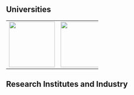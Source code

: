 ## Universities
<table style="width:50%">
  <tr>
    <td style="text-align:center"><img src="https://d2k0ddhflgrk1i.cloudfront.net/Websections/Huisstijl/Bouwstenen/Logo/Descriptor/TUDelft_logo_descriptor_rgb.png" height="125"></td>
    <td style="text-align:center"><img src="https://www.northwestern.edu/brand/images/nu-horizontal.jpg" height="125"></td>
    <td style="text-align:center"><img src="https://www.wpi.edu/sites/default/files/inline-image/Offices/Marketing-Communications/WPI_Inst_Prim_FulClr.png" height="125"></td>
        <td style="text-align:center"><img src="https://upload.wikimedia.org/wikipedia/commons/7/78/Eindhoven_University_of_Technology_logo_new.png?20190217013828" height="125"></td>
  </tr>
</table>

## Research Institutes and Industry
